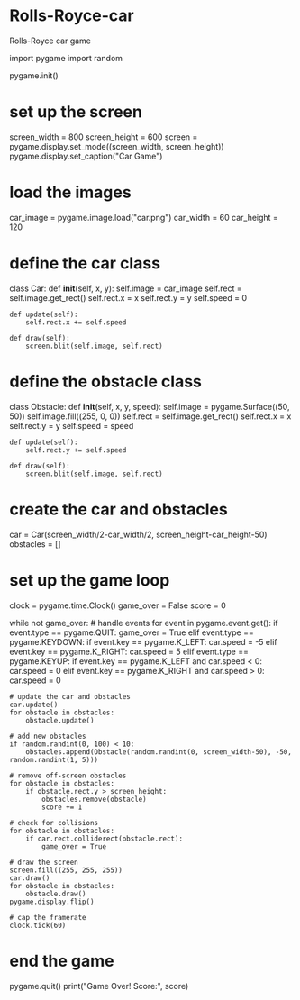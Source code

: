 # Rolls-Royce-car
Rolls-Royce car game

import pygame
import random

pygame.init()

# set up the screen
screen_width = 800
screen_height = 600
screen = pygame.display.set_mode((screen_width, screen_height))
pygame.display.set_caption("Car Game")

# load the images
car_image = pygame.image.load("car.png")
car_width = 60
car_height = 120

# define the car class
class Car:
    def __init__(self, x, y):
        self.image = car_image
        self.rect = self.image.get_rect()
        self.rect.x = x
        self.rect.y = y
        self.speed = 0
    
    def update(self):
        self.rect.x += self.speed
    
    def draw(self):
        screen.blit(self.image, self.rect)

# define the obstacle class
class Obstacle:
    def __init__(self, x, y, speed):
        self.image = pygame.Surface((50, 50))
        self.image.fill((255, 0, 0))
        self.rect = self.image.get_rect()
        self.rect.x = x
        self.rect.y = y
        self.speed = speed
    
    def update(self):
        self.rect.y += self.speed
    
    def draw(self):
        screen.blit(self.image, self.rect)

# create the car and obstacles
car = Car(screen_width/2-car_width/2, screen_height-car_height-50)
obstacles = []

# set up the game loop
clock = pygame.time.Clock()
game_over = False
score = 0

while not game_over:
    # handle events
    for event in pygame.event.get():
        if event.type == pygame.QUIT:
            game_over = True
        elif event.type == pygame.KEYDOWN:
            if event.key == pygame.K_LEFT:
                car.speed = -5
            elif event.key == pygame.K_RIGHT:
                car.speed = 5
        elif event.type == pygame.KEYUP:
            if event.key == pygame.K_LEFT and car.speed < 0:
                car.speed = 0
            elif event.key == pygame.K_RIGHT and car.speed > 0:
                car.speed = 0
    
    # update the car and obstacles
    car.update()
    for obstacle in obstacles:
        obstacle.update()
    
    # add new obstacles
    if random.randint(0, 100) < 10:
        obstacles.append(Obstacle(random.randint(0, screen_width-50), -50, random.randint(1, 5)))
    
    # remove off-screen obstacles
    for obstacle in obstacles:
        if obstacle.rect.y > screen_height:
            obstacles.remove(obstacle)
            score += 1
    
    # check for collisions
    for obstacle in obstacles:
        if car.rect.colliderect(obstacle.rect):
            game_over = True
    
    # draw the screen
    screen.fill((255, 255, 255))
    car.draw()
    for obstacle in obstacles:
        obstacle.draw()
    pygame.display.flip()
    
    # cap the framerate
    clock.tick(60)

# end the game
pygame.quit()
print("Game Over! Score:", score)
